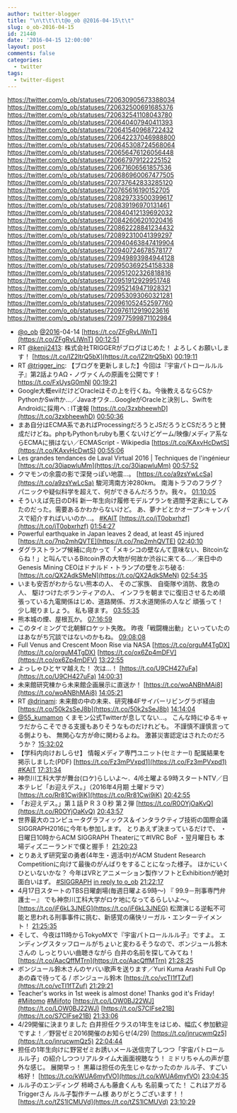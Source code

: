 ```yaml
---
author: twitter-blogger
title: "\n\t\t\t\t@o_ob @2016-04-15\t\t"
slug: o_ob-2016-04-15
id: 21440
date: '2016-04-15 12:00:00'
layout: post
comments: false
categories:
  - twitter
tags:
  - twitter-digest
---
```


https://twitter.com/o_ob/statuses/720630905673388034 https://twitter.com/o_ob/statuses/720632500691685376 https://twitter.com/o_ob/statuses/720632541108043780 https://twitter.com/o_ob/statuses/720640407940411393 https://twitter.com/o_ob/statuses/720641540968722432 https://twitter.com/o_ob/statuses/720642237046988800 https://twitter.com/o_ob/statuses/720645308724568064 https://twitter.com/o_ob/statuses/720656476126056448 https://twitter.com/o_ob/statuses/720667979122225152 https://twitter.com/o_ob/statuses/720671606561857536 https://twitter.com/o_ob/statuses/720686960067477505 https://twitter.com/o_ob/statuses/720737642833285120 https://twitter.com/o_ob/statuses/720765616190152705 https://twitter.com/o_ob/statuses/720829733500399617 https://twitter.com/o_ob/statuses/720839196970131461 https://twitter.com/o_ob/statuses/720840412139692032 https://twitter.com/o_ob/statuses/720842606201020416 https://twitter.com/o_ob/statuses/720862228841234432 https://twitter.com/o_ob/statuses/720892310041399297 https://twitter.com/o_ob/statuses/720940463847419904 https://twitter.com/o_ob/statuses/720940724678578177 https://twitter.com/o_ob/statuses/720949893984944128 https://twitter.com/o_ob/statuses/720950369254158338 https://twitter.com/o_ob/statuses/720951202326818816 https://twitter.com/o_ob/statuses/720951912929951748 https://twitter.com/o_ob/statuses/720952149471928321 https://twitter.com/o_ob/statuses/720953093060321281 https://twitter.com/o_ob/statuses/720961052452597760 https://twitter.com/o_ob/statuses/720976112919023616 https://twitter.com/o_ob/statuses/720977599871102984  

*   [@o_ob](https://twitter.com/o_ob) [@2016](https://twitter.com/2016)-04-14 [https://t.co/ZFgRvLlWnT](https://t.co/ZFgRvLlWnT) [00:12:51](https://twitter.com/o_ob/statuses/720630905673388034)
*   RT [@kenji2413](https://twitter.com/kenji2413): 株式会社TRIGGERがブログはじめた！ よろしくお願いします！ [https://t.co/IZ2ltrQ5bX](https://t.co/IZ2ltrQ5bX) [00:19:11](https://twitter.com/o_ob/statuses/720632500691685376)
*   RT [@trigger_inc](https://twitter.com/trigger_inc): 【ブログを更新しました】今回は『宇宙パトロールルル子』第2話よりΑΩ・ノヴァくんの原画を公開です！https://t.co/FxUysG0mNI [00:19:21](https://twitter.com/o_ob/statuses/720632541108043780)
*   Google大概evilだけどOracleはその上を行くね。今後教えるならCSかPythonかSwiftか...／Javaオワタ…GoogleがOracleと決別し、SwiftをAndroidに採用へ : IT速報 [https://t.co/3zxbheewhD](https://t.co/3zxbheewhD) [00:50:36](https://twitter.com/o_ob/statuses/720640407940411393)
*   まあ自分はECMA系であればProcessingだろうとJSだろうとCSだろうと賛成だけどね。phpもPythonもrubyも悪くないけどゲーム/映像/メディア系ならECMAに損はない／ECMAScript - Wikipedia [https://t.co/KAxvHcDwtS](https://t.co/KAxvHcDwtS) [00:55:06](https://twitter.com/o_ob/statuses/720641540968722432)
*   Les grandes tendances de Laval Virtual 2016 | Techniques de l'ingénieur [https://t.co/30iapwluMm](https://t.co/30iapwluMm) [00:57:52](https://twitter.com/o_ob/statuses/720642237046988800)
*   クマモンの余震の影で深発っぽい地震…。 [https://t.co/a9zsYwLcSa](https://t.co/a9zsYwLcSa) 駿河湾南方沖280km。 南海トラフのフラグ？ パニックや疑似科学を超えて、何ができるんだろうか。我々。 [01:10:05](https://twitter.com/o_ob/statuses/720645308724568064)
*   そういえば先日のD科 新一年生向け履修モデルプランを週間予定表にしてみたのだった。需要あるかわからないけど。 あ、夢ナビとかオープンキャンパスで紹介すればいいのか…。 [#KAIT](https://twitter.com/search?q=%23KAIT&src=hash) [https://t.co/jT0obxrhzf](https://t.co/jT0obxrhzf) [01:54:27](https://twitter.com/o_ob/statuses/720656476126056448)
*   Powerful earthquake in Japan leaves 2 dead, at least 45 injured [https://t.co/7np2mhQVTE](https://t.co/7np2mhQVTE) [02:40:10](https://twitter.com/o_ob/statuses/720667979122225152)
*   ダグラストランプ候補に向かって「メキシコの壁なんて意味ない、Bitcoinならね！」と叫んでいるBitcoin界の大物が何故か渋谷に来てる…／来日中のGenesis Mining CEOはドナルド・トランプの壁をぶち破る: [https://t.co/QX2AdkSMeN](https://t.co/QX2AdkSMeN) [02:54:35](https://twitter.com/o_ob/statuses/720671606561857536)
*   いまも安否がわからない熊本の人、 そのご家族、 自衛隊や消防、救急の人、 駆けつけたボランティアの人、 インフラを朝までに復旧させるため頑張っている九電関係はじめ、道路関係、ガス水道関係の人など 頑張って！ 少し眠りましょう。 私も寝ます。 [03:55:35](https://twitter.com/o_ob/statuses/720686960067477505)
*   熊本城の煙、屋根瓦か。 [07:16:59](https://twitter.com/o_ob/statuses/720737642833285120)
*   このタイミングで北朝鮮ロケット失敗。 昨夜「戦闘機出動」といっていたのはあながち冗談ではないのかもね。 [09:08:08](https://twitter.com/o_ob/statuses/720765616190152705)
*   Full Venus and Crescent Moon Rise via NASA [https://t.co/orguM4TgDX](https://t.co/orguM4TgDX) [https://t.co/ox6Zp4mDFV](https://t.co/ox6Zp4mDFV) [13:22:55](https://twitter.com/o_ob/statuses/720829733500399617)
*   よっしゃひとヤマ越えた！ 次は...！ [https://t.co/U9CH427uFa](https://t.co/U9CH427uFa) [14:00:31](https://twitter.com/o_ob/statuses/720839196970131461)
*   未来館研究棟から未来館企画展示に直送か！ [https://t.co/woANBhMAi8](https://t.co/woANBhMAi8) [14:05:21](https://twitter.com/o_ob/statuses/720840412139692032)
*   RT [@drinami](https://twitter.com/drinami): 未来館の中の未来、研究棟4Fサイバーリビングラボ経由 [https://t.co/50k2sSeJ8b](https://t.co/50k2sSeJ8b) [14:14:04](https://twitter.com/o_ob/statuses/720842606201020416)
*   [@55_kumamon](https://twitter.com/55_kumamon) くまモン公式Twitterが息してない...。 こんな時にゆるキャラだからこそできる支援もありそうなものだけれども。 不謹慎不謹慎言ってる側よりも、 無関心な方が命に関わるよね。 激甚災害認定はされたのだろうか？ [15:32:02](https://twitter.com/o_ob/statuses/720862228841234432)
*   【学科内向けおしらせ】 情報メディア専門ユニット(セミナーI) 配属結果を掲示しました(PDF) [https://t.co/Fz3mPVxpd1](https://t.co/Fz3mPVxpd1) [#KAIT](https://twitter.com/search?q=%23KAIT&src=hash) [17:31:34](https://twitter.com/o_ob/statuses/720892310041399297)
*   神奈川工科大学が舞台(ロケ)らしいよ～．4/6土曜よる9時スタートNTV／日本テレビ「お迎えデス。」（2016年4月期 土曜ドラマ） [https://t.co/Rr81Cwi9iK](https://t.co/Rr81Cwi9iK) [20:42:55](https://twitter.com/o_ob/statuses/720940463847419904)
*   「お迎えデス。」第１話ＰＲ３０秒 第２弾 [https://t.co/R0OYjOaKvQ](https://t.co/R0OYjOaKvQ) [20:43:57](https://twitter.com/o_ob/statuses/720940724678578177)
*   世界最大のコンピュータグラフィックス＆インタラクティブ技術の国際会議SIGGRAPH2016に今年も参加します。 とりあえず決まっているだけで、 ・日曜日10時からACM SIGGRAPH Theaterにて#IVRC BoF ・翌月曜日も 本場ディズニーランドで僕と握手！ [21:20:23](https://twitter.com/o_ob/statuses/720949893984944128)
*   とりあえず研究室の勇者(4年生・週活中)がACM Student Research Competitionに向けて最後のがんばりをすることになった様子。 ほかにいくひといないかな？ 今年はVRとアニメーション製作ソフトとExhibitionが絶対面白いはず。 [#SIGGRAPH](https://twitter.com/search?q=%23SIGGRAPH&src=hash) [in reply to o_ob](https://twitter.com/o_ob/statuses/720949893984944128) [21:22:17](https://twitter.com/o_ob/statuses/720950369254158338)
*   4月17日スタートのTBS日曜劇場(毎週日曜よる9時〜) 『 99.9－刑事専門弁護士－』 でも神奈川工科大学がロケ地になってるらしいよ～。 [https://t.co/jF6kL3JNEG](https://t.co/jF6kL3JNEG) 松潤演じる逆転不可能と思われる刑事事件に挑む、新感覚の痛快リーガル・エンターテイメント！ [21:25:35](https://twitter.com/o_ob/statuses/720951202326818816)
*   そして、今夜は11時からTokyoMXで『宇宙パトロールルル子』ですよ。 エンディングスタッフロールがちょいと変わるそうなので、ボンジュール鈴木さんの しっとりいい曲聴きながら 白井の名前を探してみてね！ [https://t.co/AacQffMTrn](https://t.co/AacQffMTrn) [21:28:25](https://twitter.com/o_ob/statuses/720951912929951748)
*   ボンジュール鈴木さんのヤバい歌声を送ります／Yuri Kuma Arashi Full Op あの森で待ってる / ボンジュール鈴木 [https://t.co/vcTI1fTZuf](https://t.co/vcTI1fTZuf) [21:29:21](https://twitter.com/o_ob/statuses/720952149471928321)
*   Teacher's works in 1st week is almost done! Thanks god it's Friday! [#Miitomo](https://twitter.com/search?q=%23Miitomo&src=hash) [#Miifoto](https://twitter.com/search?q=%23Miifoto&src=hash) [https://t.co/LOW0BJ22WJ](https://t.co/LOW0BJ22WJ) [https://t.co/S7CIFse21B](https://t.co/S7CIFse21B) [21:33:06](https://twitter.com/o_ob/statuses/720953093060321281)
*   4/29開催に決まりました 白井担任クラスの1年生をはじめ、幅広く参加歓迎ですよ！／野営ゼミ2016開催のお知らせ(4/29) [https://t.co/jnrucwmQz5](https://t.co/jnrucwmQz5) [22:04:44](https://twitter.com/o_ob/statuses/720961052452597760)
*   担任の1年生向けに野営ゼミお誘いメール送信完了しつつ「宇宙パトロールルル子」の紹介しつつリアルタイム大画面視聴なう！ ミドリちゃんの声が意外な感じ。 展開早っ！ 黒幕は担任の先生じゃなかったのか ルル子、すごい格好！ [https://t.co/kWUA6myfVO](https://t.co/kWUA6myfVO) [23:04:35](https://twitter.com/o_ob/statuses/720976112919023616)
*   ルル子のエンディング 柿崎さんも藤倉くんも 名前乗ってた！ これはアガる Triggerさん ルル子製作チーム様 ありがとうございます！！ [https://t.co/tZS1lCMUVd](https://t.co/tZS1lCMUVd) [23:10:29](https://twitter.com/o_ob/statuses/720977599871102984)